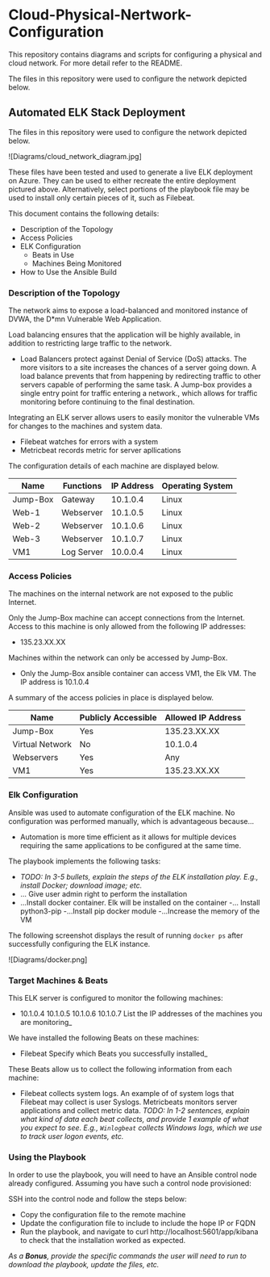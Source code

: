 # Cloud-Physical-Nertwork-Configuration
This repository contains diagrams and scripts for configuring a physical and cloud network. For more detail refer to the README.

The files in this repository were used to configure the network depicted below.

## Automated ELK Stack Deployment

The files in this repository were used to configure the network depicted below.

![Diagrams/cloud_network_diagram.jpg]

These files have been tested and used to generate a live ELK deployment on Azure. They can be used to either recreate the entire deployment pictured above. Alternatively, select portions of the playbook file may be used to install only certain pieces of it, such as Filebeat.


This document contains the following details:
- Description of the Topology
- Access Policies
- ELK Configuration
  - Beats in Use
  - Machines Being Monitored
- How to Use the Ansible Build


### Description of the Topology

The network aims to expose a load-balanced and monitored instance of DVWA, the D*mn Vulnerable Web Application.

Load balancing ensures that the application will be highly available, in addition to restricting large traffic to the network.

- Load Balancers protect against Denial of Service (DoS) attacks. The more visitors to a site increases the chances of a server going down. A load balance prevents that from happening by redirecting traffic to other servers capable of performing the same task. A Jump-box provides a single entry point for traffic entering a network., which allows for traffic monitoring before continuing to the final destination.

Integrating an ELK server allows users to easily monitor the vulnerable VMs for changes to the machines and system data.
- Filebeat watches for errors with a system
- Metricbeat records metric for server apllications

The configuration details of each machine are displayed below.

| Name     | Functions  | IP Address | Operating System |
|----------|------------|------------|------------------|
| Jump-Box | Gateway    | 10.1.0.4   | Linux            |
| Web-1    | Webserver  | 10.1.0.5   | Linux            |
| Web-2    | Webserver  | 10.1.0.6   | Linux            |
| Web-3    | Webserver  | 10.1.0.7   | Linux            |
| VM1      | Log Server | 10.0.0.4   | Linux            |

### Access Policies

The machines on the internal network are not exposed to the public Internet. 

Only the Jump-Box machine can accept connections from the Internet. Access to this machine is only allowed from the following IP addresses:
- 135.23.XX.XX

Machines within the network can only be accessed by Jump-Box.
- Only the Jump-Box ansible container can access VM1, the Elk VM. The IP address is 10.1.0.4

A summary of the access policies in place is displayed below.

| Name            | Publicly Accessible | Allowed IP Address |
|-----------------|---------------------|--------------------|
| Jump-Box        | Yes                 | 135.23.XX.XX       |
| Virtual Network | No                  | 10.1.0.4           |
| Webservers      | Yes                 | Any                |
| VM1             | Yes                 | 135.23.XX.XX       |


### Elk Configuration

Ansible was used to automate configuration of the ELK machine. No configuration was performed manually, which is advantageous because...
- Automation is more time efficient as it allows for multiple devices requiring the same applications to be configured at the same time.

The playbook implements the following tasks:
- _TODO: In 3-5 bullets, explain the steps of the ELK installation play. E.g., install Docker; download image; etc._
- ... Give user admin right to perform the installation
- ...Install docker container. Elk will be installed on the container
-… Install python3-pip
-…Install pip docker module
-…Increase the memory of the VM  

The following screenshot displays the result of running `docker ps` after successfully configuring the ELK instance.

![Diagrams/docker.png]

### Target Machines & Beats
This ELK server is configured to monitor the following machines:
- 10.1.0.4
10.1.0.5
10.1.0.6
10.1.0.7
 List the IP addresses of the machines you are monitoring_

We have installed the following Beats on these machines:
- Filebeat
 Specify which Beats you successfully installed_

These Beats allow us to collect the following information from each machine:
- Filebeat collects system logs. An example of of system logs that Filebeat may collect is user Syslogs. Metricbeats monitors server applications and collect metric data. _TODO: In 1-2 sentences, explain what kind of data each beat collects, and provide 1 example of what you expect to see. E.g., `Winlogbeat` collects Windows logs, which we use to track user logon events, etc._

### Using the Playbook
In order to use the playbook, you will need to have an Ansible control node already configured. Assuming you have such a control node provisioned: 

SSH into the control node and follow the steps below:
- Copy the configuration file to the remote machine 
- Update the configuration file to include to include the hope IP or FQDN
- Run the playbook, and navigate to curl http://localhost:5601/app/kibana to check that the installation worked as expected.


_As a **Bonus**, provide the specific commands the user will need to run to download the playbook, update the files, etc._



